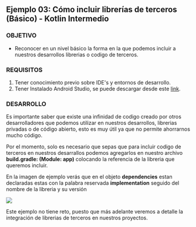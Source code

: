 ## Ejemplo 03: Cómo incluir librerías de terceros (Básico) - Kotlin Intermedio

### OBJETIVO

- Reconocer en un nivel básico la forma en la que podemos incluir a nuestros desarrollos librerias o codigo de terceros.

### REQUISITOS

1. Tener conocimiento previo sobre IDE's y entornos de desarrollo.
1. Tener Instalado Android Studio, se puede descargar desde este [link](https://developer.android.com/studio).

### DESARROLLO

Es importante saber que existe una infinidad de codigo creado por otros desarrolladores que podemos utilizar en nuestros desarrollos, librerias privadas o de código abierto, esto es muy útil ya que no permite ahorrarnos mucho código.

Por el momento, solo es necesario que sepas que para incluir codigo de terceros en nuestros desarrallos podemos agregarlos en nuestro archivo **build.gradle: (Module: app)** colocando la referencia de la libreria que queremos incluir.

En la imagen de ejemplo verás que en el objeto **dependencies** estan declaradas estas con la palabra reservada **implementation** seguido del nombre de la libreria y su versión

![](https://github.com/beduExpert/B1-Kotlin-Intermedio/blob/master/Sesion-01/Ejemplo-03/Images/1.png)

Este ejemplo no tiene reto, puesto que más adelante veremos a detalle la integración de librerias de terceros en nuestros proyectos.
